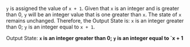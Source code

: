 `y` is assigned the value of `x + 1`. Given that `x` is an integer and is greater than 0, `y` will be an integer value that is one greater than `x`. The state of `x` remains unchanged. Therefore, the Output State is: `x` is an integer greater than 0; `y` is an integer equal to `x + 1`.

Output State: **`x` is an integer greater than 0; `y` is an integer equal to `x + 1**